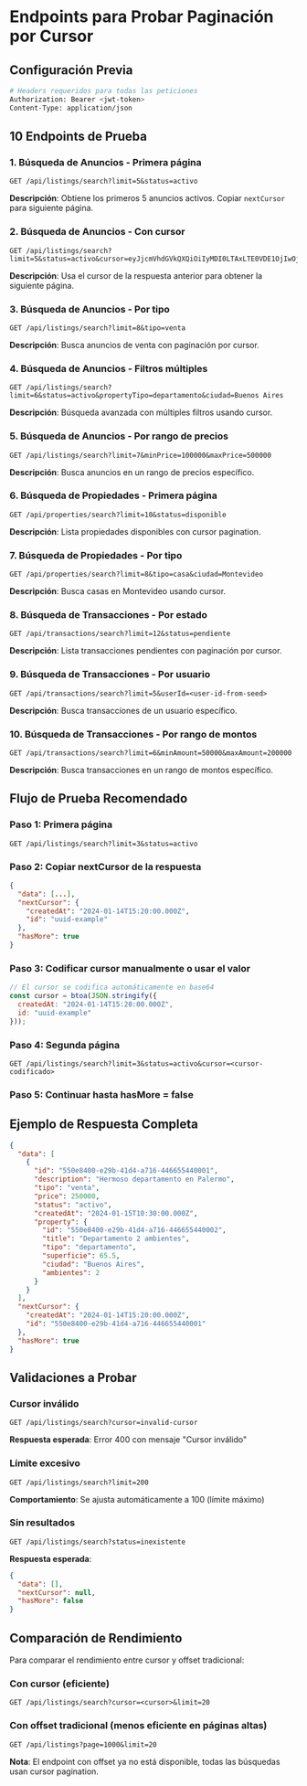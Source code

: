 # Endpoints para Probar Paginación por Cursor

## Configuración Previa
```bash
# Headers requeridos para todas las peticiones
Authorization: Bearer <jwt-token>
Content-Type: application/json
```

## 10 Endpoints de Prueba

### 1. Búsqueda de Anuncios - Primera página
```http
GET /api/listings/search?limit=5&status=activo
```
**Descripción**: Obtiene los primeros 5 anuncios activos. Copiar `nextCursor` para siguiente página.

### 2. Búsqueda de Anuncios - Con cursor
```http
GET /api/listings/search?limit=5&status=activo&cursor=eyJjcmVhdGVkQXQiOiIyMDI0LTAxLTE0VDE1OjIwOjAwLjAwMFoiLCJpZCI6InV1aWQtMTAifQ==
```
**Descripción**: Usa el cursor de la respuesta anterior para obtener la siguiente página.

### 3. Búsqueda de Anuncios - Por tipo
```http
GET /api/listings/search?limit=8&tipo=venta
```
**Descripción**: Busca anuncios de venta con paginación por cursor.

### 4. Búsqueda de Anuncios - Filtros múltiples
```http
GET /api/listings/search?limit=6&status=activo&propertyTipo=departamento&ciudad=Buenos Aires
```
**Descripción**: Búsqueda avanzada con múltiples filtros usando cursor.

### 5. Búsqueda de Anuncios - Por rango de precios
```http
GET /api/listings/search?limit=7&minPrice=100000&maxPrice=500000
```
**Descripción**: Busca anuncios en un rango de precios específico.

### 6. Búsqueda de Propiedades - Primera página
```http
GET /api/properties/search?limit=10&status=disponible
```
**Descripción**: Lista propiedades disponibles con cursor pagination.

### 7. Búsqueda de Propiedades - Por tipo
```http
GET /api/properties/search?limit=8&tipo=casa&ciudad=Montevideo
```
**Descripción**: Busca casas en Montevideo usando cursor.

### 8. Búsqueda de Transacciones - Por estado
```http
GET /api/transactions/search?limit=12&status=pendiente
```
**Descripción**: Lista transacciones pendientes con paginación por cursor.

### 9. Búsqueda de Transacciones - Por usuario
```http
GET /api/transactions/search?limit=5&userId=<user-id-from-seed>
```
**Descripción**: Busca transacciones de un usuario específico.

### 10. Búsqueda de Transacciones - Por rango de montos
```http
GET /api/transactions/search?limit=6&minAmount=50000&maxAmount=200000
```
**Descripción**: Busca transacciones en un rango de montos específico.

## Flujo de Prueba Recomendado

### Paso 1: Primera página
```http
GET /api/listings/search?limit=3&status=activo
```

### Paso 2: Copiar nextCursor de la respuesta
```json
{
  "data": [...],
  "nextCursor": {
    "createdAt": "2024-01-14T15:20:00.000Z",
    "id": "uuid-example"
  },
  "hasMore": true
}
```

### Paso 3: Codificar cursor manualmente o usar el valor
```javascript
// El cursor se codifica automáticamente en base64
const cursor = btoa(JSON.stringify({
  createdAt: "2024-01-14T15:20:00.000Z",
  id: "uuid-example"
}));
```

### Paso 4: Segunda página
```http
GET /api/listings/search?limit=3&status=activo&cursor=<cursor-codificado>
```

### Paso 5: Continuar hasta hasMore = false

## Ejemplo de Respuesta Completa

```json
{
  "data": [
    {
      "id": "550e8400-e29b-41d4-a716-446655440001",
      "description": "Hermoso departamento en Palermo",
      "tipo": "venta",
      "price": 250000,
      "status": "activo",
      "createdAt": "2024-01-15T10:30:00.000Z",
      "property": {
        "id": "550e8400-e29b-41d4-a716-446655440002",
        "title": "Departamento 2 ambientes",
        "tipo": "departamento",
        "superficie": 65.5,
        "ciudad": "Buenos Aires",
        "ambientes": 2
      }
    }
  ],
  "nextCursor": {
    "createdAt": "2024-01-14T15:20:00.000Z",
    "id": "550e8400-e29b-41d4-a716-446655440001"
  },
  "hasMore": true
}
```

## Validaciones a Probar

### Cursor inválido
```http
GET /api/listings/search?cursor=invalid-cursor
```
**Respuesta esperada**: Error 400 con mensaje "Cursor inválido"

### Límite excesivo
```http
GET /api/listings/search?limit=200
```
**Comportamiento**: Se ajusta automáticamente a 100 (límite máximo)

### Sin resultados
```http
GET /api/listings/search?status=inexistente
```
**Respuesta esperada**: 
```json
{
  "data": [],
  "nextCursor": null,
  "hasMore": false
}
```

## Comparación de Rendimiento

Para comparar el rendimiento entre cursor y offset tradicional:

### Con cursor (eficiente)
```http
GET /api/listings/search?cursor=<cursor>&limit=20
```

### Con offset tradicional (menos eficiente en páginas altas)
```http
GET /api/listings?page=1000&limit=20
```

**Nota**: El endpoint con offset ya no está disponible, todas las búsquedas usan cursor pagination.
